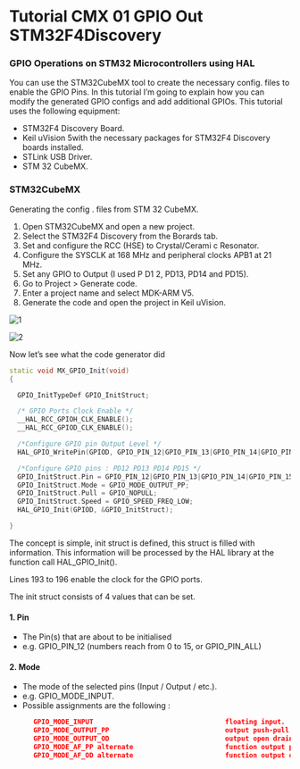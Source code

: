 #          Tutorial CMX 01 GPIO Out STM32F4Discovery


### GPIO Operations on STM32 Microcontrollers using HAL

You can use the STM32CubeMX tool to create the necessary config. files to enable the GPIO Pins. 
In this tutorial I’m going to explain how you can modify the generated GPIO configs and add additional GPIOs. 
This tutorial uses the following equipment: 


- STM32F4 Discovery Board.
- Keil uVision 5with the necessary packages for STM32F4 Discovery boards installed.
- STLink USB Driver.
- STM 32 CubeMX.

### STM32CubeMX 

Generating the config . files from STM 32 CubeMX. 
1. Open STM32CubeMX and open a new project.
2. Select the STM32F4 Discovery from the Borards tab.
3. Set and configure the RCC (HSE) to Crystal/Cerami c Resonator.
4. Configure the SYSCLK at 168 MHz and peripheral clocks APB1 at 21 MHz.
5. Set any GPIO to Output (I used P D1 2, PD13, PD14 and PD15).
6. Go to Project > Generate code.
7. Enter a project name and select MDK-ARM V5.
8. Generate the code and open the project in Keil uVision.

![1](https://user-images.githubusercontent.com/32094503/32344214-5ee429c0-c006-11e7-9e41-81a7959d3e71.PNG)

![2](https://user-images.githubusercontent.com/32094503/32344267-8fc4462e-c006-11e7-9424-34c0d5781aa7.PNG)

Now let’s see what the code generator did 

``` C++
static void MX_GPIO_Init(void)
{

  GPIO_InitTypeDef GPIO_InitStruct;

  /* GPIO Ports Clock Enable */
  __HAL_RCC_GPIOH_CLK_ENABLE();
  __HAL_RCC_GPIOD_CLK_ENABLE();

  /*Configure GPIO pin Output Level */
  HAL_GPIO_WritePin(GPIOD, GPIO_PIN_12|GPIO_PIN_13|GPIO_PIN_14|GPIO_PIN_15, GPIO_PIN_RESET);

  /*Configure GPIO pins : PD12 PD13 PD14 PD15 */
  GPIO_InitStruct.Pin = GPIO_PIN_12|GPIO_PIN_13|GPIO_PIN_14|GPIO_PIN_15;
  GPIO_InitStruct.Mode = GPIO_MODE_OUTPUT_PP;
  GPIO_InitStruct.Pull = GPIO_NOPULL;
  GPIO_InitStruct.Speed = GPIO_SPEED_FREQ_LOW;
  HAL_GPIO_Init(GPIOD, &GPIO_InitStruct);

}

```

The concept is simple, init struct is defined, this struct is filled with information. 
This information will be processed by the HAL library at the function call HAL_GPIO_Init(). 

Lines 193 to 196 enable the clock for the GPIO ports. 

The init struct consists of 4 values that can be set. 

#### 1. Pin 

  - The Pin(s) that are about to be initialised 
  - e.g. GPIO_PIN_12 (numbers reach from 0 to 15, or GPIO_PIN_ALL) 

#### 2. Mode 

  - The mode of the selected pins (Input / Output / etc.). 
  - e.g. GPIO_MODE_INPUT. 
  - Possible assignments are the following : 
  
``` Json
      GPIO_MODE_INPUT                                 floating input. 
      GPIO_MODE_OUTPUT_PP                             output push-pull. 
      GPIO_MODE_OUTPUT_OD                             output open drain. 
      GPIO_MODE_AF_PP alternate                       function output push-pull. 
      GPIO_MODE_AF_OD alternate                       function output open drain. 

```
